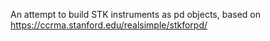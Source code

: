 An attempt to build STK instruments as pd objects, based on https://ccrma.stanford.edu/realsimple/stkforpd/